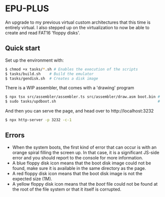 # EPU-PLUS

An upgrade to my previous virtual custom architectures that this time is entirely virtual. I also stepped up on the virtualization to now be able to create and read FAT16 'floppy disks'.

## Quick start

Set up the environment with:

```sh
$ chmod +x tasks/*.sh # Enables the execution of the scripts
$ tasks/build.sh    # Build the emulator
$ tasks/gendisk.sh  # Creates a disk image
```

There is a WIP assembler, that comes with a 'drawing' program

```sh
$ npx tsx src/assembler/assembler.ts src/assembler/draw.asm boot.bin # Builds the program
$ sudo tasks/updboot.sh                                              # Saves it to the boot disk
```

And then you can serve the page, and head over to http://localhost:3232

```sh
$ npx http-server -p 3232 -c-1
```

## Errors

* When the system boots, the first kind of error that can occur is with an orange spiral filling the screen up. In that case, it is a significant JS-side error and you should report to the console for more information.
* A blue floppy disk icon means that the boot disk image could not be found, make sure it is available in the same directory as the page.
* A red floppy disk icon means that the boot disk image is not the expected size (1M).
* A yellow floppy disk icon means that the *boot* file could not be found at the root of the file system or that it itself is corrupted.
